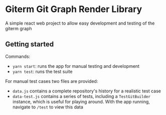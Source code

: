 # Giterm Git Graph Render Library

A simple react web project to allow easy development and testing of the giterm graph

## Getting started

Commands:

* `yarn start`: runs the app for manual testing and development
* `yarn test`: runs the test suite

For manual test cases two files are provided:

* `data.js` contains a complete repository's history for a realistic test case
* `data-test.js` contains a series of tests, including a `TestGitBuilder` instance, which is useful for playing around. With the app running, navigate to `/test` to view this data

